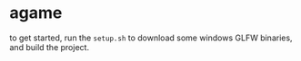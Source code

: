 # agame

to get started, run the `setup.sh` to download some windows GLFW binaries, and build the project.